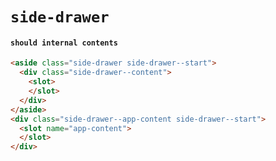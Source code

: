 # `side-drawer`

#### `should internal contents`

```html
<aside class="side-drawer side-drawer--start">
  <div class="side-drawer--content">
    <slot>
    </slot>
  </div>
</aside>
<div class="side-drawer--app-content side-drawer--start">
  <slot name="app-content">
  </slot>
</div>

```

